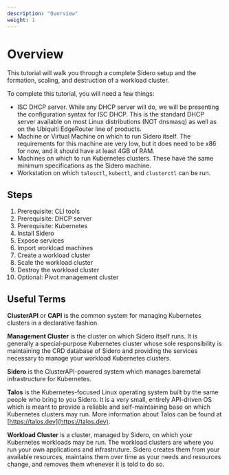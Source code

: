 ```yaml
---
description: "Overview"
weight: 1
---
```


# Overview

This tutorial will walk you through a complete Sidero setup and the formation,
scaling, and destruction of a workload cluster.

To complete this tutorial, you will need a few things:

- ISC DHCP server.
  While any DHCP server will do, we will be presenting the
  configuration syntax for ISC DHCP.
  This is the standard DHCP server available on most Linux distributions (NOT
  dnsmasq) as well as on the Ubiquiti EdgeRouter line of products.
- Machine or Virtual Machine on which to run Sidero itself.
  The requirements for this machine are very low, but it does need to be x86 for
  now, and it should have at least 4GB of RAM.
- Machines on which to run Kubernetes clusters.
  These have the same minimum specifications as the Sidero machine.
- Workstation on which `talosctl`, `kubectl`, and `clusterctl` can be run.

## Steps

1. Prerequisite: CLI tools
1. Prerequisite: DHCP server
1. Prerequisite: Kubernetes
1. Install Sidero
1. Expose services
1. Import workload machines
1. Create a workload cluster
1. Scale the workload cluster
1. Destroy the workload cluster
1. Optional: Pivot management cluster

## Useful Terms

**ClusterAPI** or **CAPI** is the common system for managing Kubernetes clusters
in a declarative fashion.

**Management Cluster** is the cluster on which Sidero itself runs.
It is generally a special-purpose Kubernetes cluster whose sole responsibility
is maintaining the CRD database of Sidero and providing the services necessary
to manage your workload Kubernetes clusters.

**Sidero** is the ClusterAPI-powered system which manages baremetal
infrastructure for Kubernetes.

**Talos** is the Kubernetes-focused Linux operating system built by the same
people who bring to you Sidero.
It is a very small, entirely API-driven OS which is meant to provide a reliable
and self-maintaining base on which Kubernetes clusters may run.
More information about Talos can be found at
[https://talos.dev](https://talos.dev).

**Workload Cluster** is a cluster, managed by Sidero, on which your Kubernetes
workloads may be run.
The workload clusters are where you run your own applications and infrastruture.
Sidero creates them from your available resources, maintains them over time as
your needs and resources change, and removes them whenever it is told to do so.
